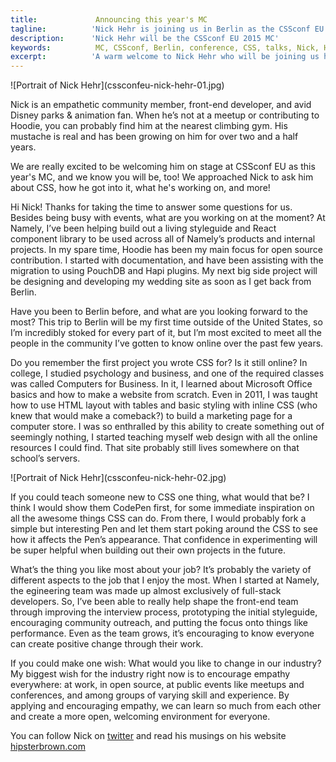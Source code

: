 ```yaml
---
title:             Announcing this year's MC 
tagline:          'Nick Hehr is joining us in Berlin as the CSSconf EU MC'
description:      'Nick Hehr will be the CSSconf EU 2015 MC'
keywords:          MC, CSSconf, Berlin, conference, CSS, talks, Nick, Hehr
excerpt:          'A warm welcome to Nick Hehr who will be joining us here in Berlin this September as the CSSconf EU MC!'
---
```


<div class="blog-img blog-img--center">
  ![Portrait of Nick Hehr](cssconfeu-nick-hehr-01.jpg)
</div>

Nick is an empathetic community member, front-end developer, and avid Disney parks & animation fan. When he’s not at a meetup or contributing to Hoodie, you can probably find him at the nearest climbing gym. His mustache is real and has been growing on him for over two and a half years. 

We are really excited to be welcoming him on stage at CSSconf EU as this year's MC, and we know you will be, too! We approached Nick to ask him about CSS, how he got into it, what he's working on, and more!

<span class="strong-border">Hi Nick! Thanks for taking the time to answer some questions for us. Besides being busy with events, what are you working on at the moment?</span>
At Namely, I’ve been helping build out a living styleguide and React component library to be used across all of Namely’s products and internal projects. In my spare time, Hoodie has been my main focus for open source contribution. I started with documentation, and have been assisting with the migration to using PouchDB and Hapi plugins. My next big side project will be designing and developing my wedding site as soon as I get back from Berlin. 

<span class="strong-border">Have you been to Berlin before, and what are you looking forward to the most?</span>
This trip to Berlin will be my first time outside of the United States, so I’m incredibly stoked for every part of it, but I’m most excited to meet all the people in the community I’ve gotten to know online over the past few years. 

<span class="strong-border">Do you remember the first project you wrote CSS for? Is it still online?</span>
In college, I studied psychology and business, and one of the required classes was called Computers for Business. In it, I learned about Microsoft Office basics and how to make a website from scratch. Even in 2011, I was taught how to use HTML layout with tables and basic styling with inline CSS (who knew that would make a comeback?) to build a marketing page for a computer store. I was so enthralled by this ability to create something out of seemingly nothing, I started teaching myself web design with all the online resources I could find. That site probably still lives somewhere on that school’s servers. 

<div class="blog-img blog-img--right">
  ![Portrait of Nick Hehr](cssconfeu-nick-hehr-02.jpg)
</div>

<span class="strong-border">If you could teach someone new to CSS one thing, what would that be?</span>
I think I would show them CodePen first, for some immediate inspiration on all the awesome things CSS can do. From there, I would probably fork a simple but interesting Pen and let them start poking around the CSS to see how it affects the Pen’s appearance. That confidence in experimenting will be super helpful when building out their own projects in the future.

<span class="strong-border">What’s the thing you like most about your job?</span>
It’s probably the variety of different aspects to the job that I enjoy the most. When I started at Namely, the egineering team was made up almost exclusively of full-stack developers. So, I’ve been able to really help shape the front-end team through improving the interview process, prototyping the initial styleguide, encouraging community outreach, and putting the focus onto things like performance. Even as the team grows, it’s encouraging to know everyone can create positive change through their work.

<span class="strong-border">If you could make one wish: What would you like to change in our industry?</span>
My biggest wish for the industry right now is to encourage empathy everywhere: at work, in open source, at public events like meetups and conferences, and among groups of varying skill and experience. By applying and encouraging empathy, we can learn so much from each other and create a more open, welcoming environment for everyone.

You can follow Nick on [twitter](https://twitter.com/hipsterbrown) and read his musings on his website [hipsterbrown.com](http://hipsterbrown.com/)
